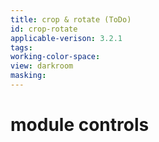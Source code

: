 ```yaml
---
title: crop & rotate (ToDo)
id: crop-rotate
applicable-verison: 3.2.1
tags: 
working-color-space:  
view: darkroom
masking: 
---
```


# module controls


